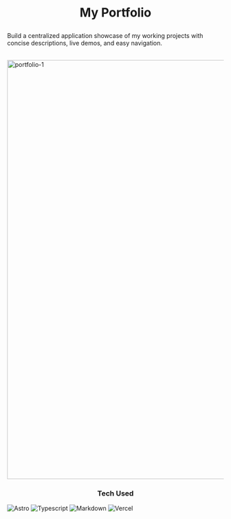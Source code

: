 #  <p align="center">My Portfolio</p>
Build a centralized application showcase of my working projects with concise descriptions, live demos, and easy navigation.
 </br></br>

<img width="973" alt="portfolio-1" src="https://github.com/user-attachments/assets/8c296b31-d3e9-4717-a9f7-61b578d9842b">


### <p align="center">Tech Used</p>

![Astro](https://img.shields.io/badge/Astro-FF5D01.svg?style=for-the-badge&logo=Astro&logoColor=white)
![Typescript](https://img.shields.io/badge/TypeScript-3178C6.svg?style=for-the-badge&logo=TypeScript&logoColor=white)
![Markdown](https://img.shields.io/badge/Markdown-000000.svg?style=for-the-badge&logo=Markdown&logoColor=white)
![Vercel](https://img.shields.io/badge/Vercel-000000.svg?style=for-the-badge&logo=Vercel&logoColor=white)

